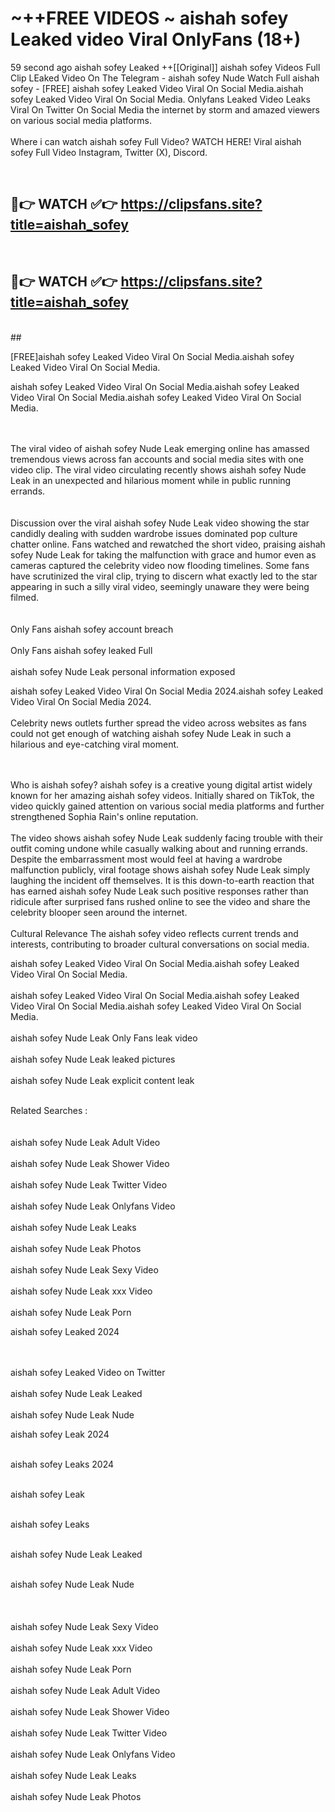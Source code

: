 # ~++FREE VIDEOS ~ aishah sofey Leaked video Viral OnlyFans (18+)<br>


59 second ago aishah sofey Leaked ++[[Original]] aishah sofey Videos Full Clip LEaked Video On The Telegram  - aishah sofey Nude  Watch Full aishah sofey - [FREE] aishah sofey Leaked Video Viral On Social Media.aishah sofey Leaked Video Viral On Social Media.   Onlyfans Leaked Video Leaks Viral On Twitter On Social Media the internet by storm and amazed viewers on various social media platforms. <br><br>
Where i can watch aishah sofey Full Video? WATCH HERE! Viral aishah sofey Full Video Instagram, Twitter (X), Discord. <br>


 <br>

##  🔴👉 WATCH ✅👉  <a href="https://clipsfans.site?title=aishah_sofey&ref=git">https://clipsfans.site?title=aishah_sofey</a> <br>
  <br>

##  🔴👉 WATCH ✅👉  <a href="https://clipsfans.site?title=aishah_sofey&ref=git">https://clipsfans.site?title=aishah_sofey</a> <br>
  <br>
  ##



[FREE]aishah sofey Leaked Video Viral On Social Media.aishah sofey Leaked Video Viral On Social Media. <br>

aishah sofey Leaked Video Viral On Social Media.aishah sofey Leaked Video Viral On Social Media.aishah sofey Leaked Video Viral On Social Media. <br>


  <br>

  <br>
The viral video of aishah sofey Nude Leak emerging online has amassed tremendous views across fan accounts and social media sites with one video clip. The viral video circulating recently shows aishah sofey Nude Leak in an unexpected and hilarious moment while in public running errands.<br>
<br>


<br>
Discussion over the viral aishah sofey Nude Leak video showing the star candidly dealing with sudden wardrobe issues dominated pop culture chatter online. Fans watched and rewatched the short video, praising aishah sofey Nude Leak for taking the malfunction with grace and humor even as cameras captured the celebrity video now flooding timelines. Some fans have scrutinized the viral clip, trying to discern what exactly led to the star appearing in such a silly viral video, seemingly unaware they were being filmed.<br>
<br>
<br> 
Only Fans aishah sofey account breach<br>
<br>
Only Fans aishah sofey leaked Full <br>
<br>
aishah sofey Nude Leak personal information exposed<br>

aishah sofey Leaked Video Viral On Social Media 2024.aishah sofey Leaked Video Viral On Social Media 2024. <br>
<br>
Celebrity news outlets further spread the video across websites as fans could not get enough of watching aishah sofey Nude Leak in such a hilarious and eye-catching viral moment.<br>
<br>

<br>
Who is aishah sofey? aishah sofey is a creative young digital artist widely known for her amazing aishah sofey videos. Initially shared on TikTok, the video quickly gained attention on various social media platforms and further strengthened Sophia Rain's online reputation.<br>
<br>
The video shows aishah sofey Nude Leak suddenly facing trouble with their outfit coming undone while casually walking about and running errands. Despite the embarrassment most would feel at having a wardrobe malfunction publicly, viral footage shows aishah sofey Nude Leak simply laughing the incident off themselves. It is this down-to-earth reaction that has earned aishah sofey Nude Leak such positive responses rather than ridicule after surprised fans rushed online to see the video and share the celebrity blooper seen around the internet.<br>
<br>
Cultural Relevance The aishah sofey video reflects current trends and interests, contributing to broader cultural conversations on social media.<br>

aishah sofey Leaked Video Viral On Social Media.aishah sofey Leaked Video Viral On Social Media.<br>
<br>
aishah sofey Leaked Video Viral On Social Media.aishah sofey Leaked Video Viral On Social Media.aishah sofey Leaked Video Viral On Social Media.<br>
<br>
aishah sofey Nude Leak Only Fans leak video<br>
<br>
aishah sofey Nude Leak leaked pictures<br>
<br>
aishah sofey Nude Leak explicit content leak<br>


<br>
Related Searches :<br>
<br>

<br>
aishah sofey Nude Leak Adult Video<br>
<br>
aishah sofey Nude Leak Shower Video<br>
<br>
aishah sofey Nude Leak Twitter Video<br>
<br>
aishah sofey Nude Leak Onlyfans Video<br>
<br>
aishah sofey Nude Leak Leaks<br>
<br>
aishah sofey Nude Leak Photos<br>

<br>
aishah sofey Nude Leak Sexy Video<br>
<br>
aishah sofey Nude Leak xxx Video<br>
<br>
aishah sofey Nude Leak Porn<br>

aishah sofey  Leaked 2024 <br> <br>
<br>

aishah sofey Leaked Video on Twitter <br>
<br>
aishah sofey Nude Leak Leaked<br>
<br>
aishah sofey Nude Leak Nude<br>


aishah sofey  Leak 2024 <br> <br>



aishah sofey  Leaks 2024 <br> <br>



 
aishah sofey  Leak<br> <br>



aishah sofey  Leaks<br> <br>


aishah sofey Nude Leak Leaked<br> <br>

aishah sofey Nude Leak Nude<br> <br>
<br> <br>
aishah sofey Nude Leak Sexy Video
<br> <br>
aishah sofey Nude Leak xxx Video
<br> <br>
aishah sofey Nude Leak Porn
<br> <br>
aishah sofey Nude Leak Adult Video
<br> <br>
aishah sofey Nude Leak Shower Video
<br> <br>
aishah sofey Nude Leak Twitter Video
<br> <br>
aishah sofey Nude Leak Onlyfans Video
<br> <br>
aishah sofey Nude Leak Leaks
<br> <br>
aishah sofey Nude Leak Photos






</p>




 



</p>










